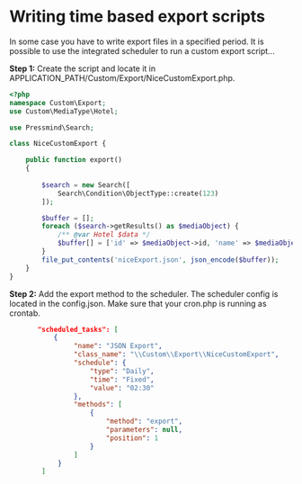 # Writing time based export scripts
In some case you have to write export files in a specified period.
It is possible to use the integrated scheduler to run a custom export script...

**Step 1:**
Create the script and locate it in APPLICATION_PATH/Custom/Export/NiceCustomExport.php.

```php
<?php
namespace Custom\Export;
use Custom\MediaType\Hotel;

use Pressmind\Search;

class NiceCustomExport {

    public function export()
    {
       
        $search = new Search([
            Search\Condition\ObjectType::create(123)
        ]);

        $buffer = [];
        foreach ($search->getResults() as $mediaObject) {
            /** @var Hotel $data */
            $buffer[] = ['id' => $mediaObject->id, 'name' => $mediaObject->name];
        }
        file_put_contents('niceExport.json', json_encode($buffer));
    }
}
```
**Step 2:**
Add the export method to the scheduler.
The scheduler config is located in the config.json.
Make sure that your cron.php is running as crontab.

```json
       "scheduled_tasks": [
           {
                "name": "JSON Export",
                "class_name": "\\Custom\\Export\\NiceCustomExport",
                "schedule": {
                    "type": "Daily",
                    "time": "Fixed",
                    "value": "02:30"
                },
                "methods": [
                    {
                        "method": "export",
                        "parameters": null,
                        "position": 1
                    }
                ]
            }
        ]
```
